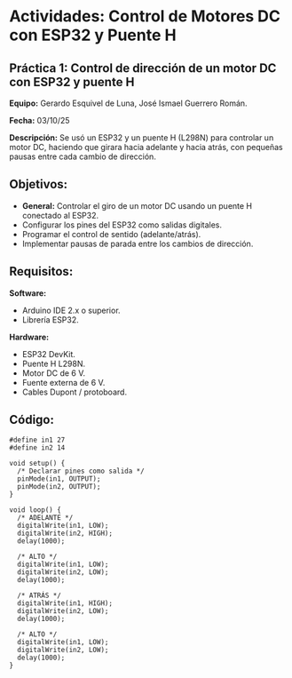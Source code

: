 # Actividades: Control de Motores DC con ESP32 y Puente H

## Práctica 1: Control de dirección de un motor DC con ESP32 y puente H
**Equipo:** Gerardo Esquivel de Luna, José Ismael Guerrero Román.


**Fecha:** 03/10/25


**Descripción:** Se usó un ESP32 y un puente H (L298N) para controlar un motor DC, haciendo que girara hacia adelante y hacia atrás, con pequeñas pausas entre cada cambio de dirección.


## Objetivos:
- **General:** Controlar el giro de un motor DC usando un puente H conectado al ESP32.
- Configurar los pines del ESP32 como salidas digitales.
- Programar el control de sentido (adelante/atrás).
- Implementar pausas de parada entre los cambios de dirección.


## Requisitos:
**Software:** 
- Arduino IDE 2.x o superior.
- Librería ESP32.


**Hardware:**
- ESP32 DevKit.
- Puente H L298N.
- Motor DC de 6 V.
- Fuente externa de 6 V.
- Cables Dupont / protoboard.


## Código:
```
#define in1 27
#define in2 14

void setup() {
  /* Declarar pines como salida */
  pinMode(in1, OUTPUT);
  pinMode(in2, OUTPUT);
}

void loop() {
  /* ADELANTE */
  digitalWrite(in1, LOW);
  digitalWrite(in2, HIGH);
  delay(1000);

  /* ALTO */
  digitalWrite(in1, LOW);
  digitalWrite(in2, LOW);
  delay(1000);

  /* ATRÁS */
  digitalWrite(in1, HIGH);
  digitalWrite(in2, LOW);
  delay(1000);

  /* ALTO */
  digitalWrite(in1, LOW);
  digitalWrite(in2, LOW);
  delay(1000);
}
```

